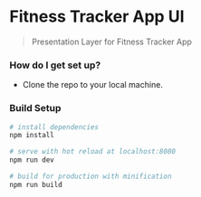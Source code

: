 # Fitness Tracker App UI

> Presentation Layer for Fitness Tracker App

### How do I get set up? ###

* Clone the repo to your local machine.

### Build Setup ###

``` bash
# install dependencies
npm install

# serve with hot reload at localhost:8080
npm run dev

# build for production with minification
npm run build

